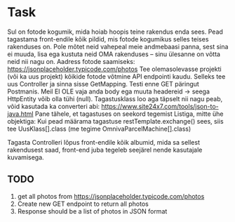 # Task
Sul on fotode kogumik, mida hoiab hoopis teine rakendus enda sees. Pead tagastama front-endile kõik pildid, mis fotode kogumikus selles teises rakenduses on. Pole mõtet neid vahepeal meie andmebaasi panna, sest sina ei muuda, lisa ega kustuta neid OMA rakenduses – sinu ülesanne on võtta neid nii nagu on.
Aadress fotode saamiseks: https://jsonplaceholder.typicode.com/photos
Tee olemasolevasse projekti (või ka uus projekt) kõikide fotode võtmine API endpointi kaudu.
Selleks tee uus Controller ja sinna sisse GetMapping.
Testi enne GET päringut Postmanis. Meil EI OLE vaja anda body ega muuta headereid -> seega HttpEntity võib olla tühi (null).
Tagastusklass loo aga täpselt nii nagu peab, võid kasutada ka converteri abi:
https://www.site24x7.com/tools/json-to-java.html
Pane tähele, et tagastuses on seekord tegemist Listiga, mitte ühe objektiga:
Kui pead määrama tagastuse restTemplate.exchange() sees, siis tee UusKlass[].class
(me tegime OmnivaParcelMachine[].class)

Tagasta Controlleri lõpus front-endile kõik albumid, mida sa sellest rakendusest saad, front-end juba tegeleb seejärel nende kasutajale kuvamisega.

## TODO
1. get all photos from https://jsonplaceholder.typicode.com/photos
2. Create new GET endpoint to return all photos
3. Response should be a list of photos in JSON format